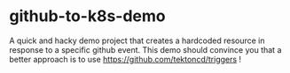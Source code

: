 # github-to-k8s-demo
A quick and hacky demo project that creates a hardcoded resource in response to a specific github event. This demo should convince you that a better approach is to use https://github.com/tektoncd/triggers !
